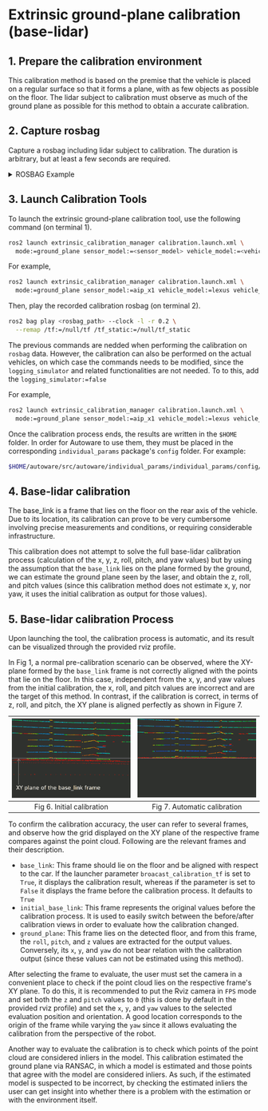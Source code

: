 # Extrinsic ground-plane calibration (base-lidar)

## 1. Prepare the calibration environment

This calibration method is based on the premise that the vehicle is placed on a regular surface so that it forms a plane, with as few objects as possible on the floor. The lidar subject to calibration must observe as much of the ground plane as possible for this method to obtain a accurate calibration.

## 2. Capture rosbag

Capture a rosbag including lidar subject to calibration. The duration is arbitrary, but at least a few seconds are required.

<details><summary>ROSBAG Example</summary>
<p>

```sh
ros2 bag info f8c99b4f-a605-4178-97ef-58bfc39eabe9_2022-02-07-14-23-31_0.db3

[INFO] [1632971360.501197002] [rosbag2_storage]: Opened database 'f8c99b4f-a605-4178-97ef-58bfc39eabe9_2022-02-07-14-23-31_0.db3' for READ_ONLY.

Files:             f8c99b4f-a605-4178-97ef-58bfc39eabe9_2022-02-07-14-23-31_0.db3
Bag size:          3.7 GiB
Storage id:        sqlite3
Duration:          51.59s
Start:             Feb  7 2022 14:23:32.345 (1644211412.345)
End:               Feb  7 2022 14:24:23.404 (1644211463.404)
Messages:          252554
Topic information: Topic: /sensing/lidar/right_upper/pandar_packets | Type: pandar_msgs/msg/PandarScan | Count: 502 | Serialization Format: cdr
```

</p>
</details>

## 3. Launch Calibration Tools

To launch the extrinsic ground-plane calibration tool, use the following command (on terminal 1).

```sh
ros2 launch extrinsic_calibration_manager calibration.launch.xml \
  mode:=ground_plane sensor_model:=<sensor_model> vehicle_model:=<vehicle_model> vehicle_id:=<vehicle_id>
```

For example,

```sh
ros2 launch extrinsic_calibration_manager calibration.launch.xml \
  mode:=ground_plane sensor_model:=aip_x1 vehicle_model:=lexus vehicle_id:=my_awesome_vehicle
```

Then, play the recorded calibration rosbag (on terminal 2).

```sh
ros2 bag play <rosbag_path> --clock -l -r 0.2 \
  --remap /tf:=/null/tf /tf_static:=/null/tf_static
```

The previous commands are nedded when performing the calibration on `rosbag` data. However, the calibration can also be performed on the actual vehicles, on which case the commands needs to be modified, since the `logging_simulator` and related functionalities are not needed. To to this, add the `logging_simulator:=false`

For example,

```sh
ros2 launch extrinsic_calibration_manager calibration.launch.xml \
  mode:=ground_plane sensor_model:=aip_x1 vehicle_model:=lexus vehicle_id:=my_awesome_vehicle logging_simulator:=false
```

Once the calibration process ends, the results are written in the `$HOME` folder. In order for Autoware to use them, they must be placed in the corresponding `individual_params` package's `config` folder. For example:

```sh
$HOME/autoware/src/autoware/individual_params/individual_params/config/default/aip_x1
```

## 4. Base-lidar calibration

The base_link is a frame that lies on the floor on the rear axis of the vehicle. Due to its location, its calibration can prove to be very cumbersome involving precise measurements and conditions, or requiring considerable infrastructure.

This calibration does not attempt to solve the full base-lidar calibration process (calculation of the x, y, z, roll, pitch, and yaw values) but by using the assumption that the `base_link` lies on the plane formed by the ground, we can estimate the ground plane seen by the laser, and obtain the z, roll, and pitch values (since this calibration method does not estimate x, y, nor yaw, it uses the initial calibration as output for those values).

## 5. Base-lidar calibration Process

Upon launching the tool, the calibration process is automatic, and its result can be visualized through the provided rviz profile.

In Fig 1, a normal pre-calibration scenario can be observed, where the XY-plane formed by the `base_link` frame is not correctly aligned with the points that lie on the floor. In this case, independent from the x, y, and yaw values from the initial calibration, the x, roll, and pitch values are incorrect and are the target of this method. In contrast, if the calibration is correct, in terms of z, roll, and pitch, the XY plane is aligned perfectly as shown in Figure 7.

| ![tagbased-1.jpg](images/base-lidar/initial_calibration.png) | ![tagbased-2.jpg](images/base-lidar/final_calibration.png) |
| :----------------------------------------------------------: | :--------------------------------------------------------: |
|                  Fig 6. Initial calibration                  |                Fig 7. Automatic calibration                |

To confirm the calibration accuracy, the user can refer to several frames, and observe how the grid displayed on the XY plane of the respective frame compares against the point cloud. Following are the relevant frames and their description.

- `base_link`: This frame should lie on the floor and be aligned with respect to the car. If the launcher parameter `broacast_calibration_tf` is set to `True`, it displays the calibration result, whereas if the parameter is set to `False` it displays the frame before the calibration process. It defaults to `True`
- `initial_base_link`: This frame represents the original values before the calibration process. It is used to easily switch between the before/after calibration views in order to evaluate how the calibration changed.
- `ground_plane`: This frame lies on the detected floor, and from this frame, the `roll`, `pitch`, and `z` values are extracted for the output values. Conversely, its `x`, `y`, and `yaw` do not bear relation with the calibration output (since these values can not be estimated using this method).

After selecting the frame to evaluate, the user must set the camera in a convenient place to check if the point cloud lies on the respective frame's XY plane. To do this, it is recommended to put the Rviz camera in `FPS` mode and set both the `z` and `pitch` values to `0` (this is done by default in the provided rviz profile) and set the `x`, `y`, and `yaw` values to the selected evaluation position and orientation. A good location corresponds to the origin of the frame while varying the `yaw` since it allows evaluating the calibration from the perspective of the robot.

Another way to evaluate the calibration is to check which points of the point cloud are considered inliers in the model. This calibration estimated the ground plane via RANSAC, in which a model is estimated and those points that agree with the model are considered inliers. As such, if the estimated model is suspected to be incorrect, by checking the estimated inliers the user can get insight into whether there is a problem with the estimation or with the environment itself.
